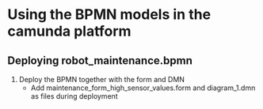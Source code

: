# Using the BPMN models in the camunda platform

## Deploying robot_maintenance.bpmn

1. Deploy the BPMN together with the form and DMN
    * Add maintenance_form_high_sensor_values.form and diagram_1.dmn as files during deployment

